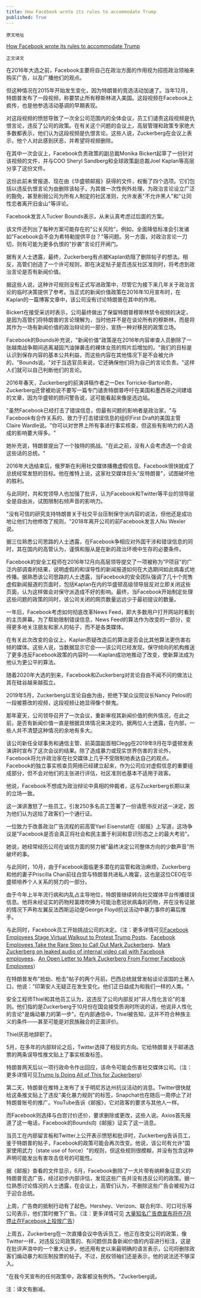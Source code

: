 ```yaml
---
title: How Facebook wrote its rules to accommodate Trump
published: True
---
```




`原文地址`

[How Facebook wrote its rules to accommodate Trump](https://www.washingtonpost.com/technology/2020/06/28/facebook-zuckerberg-trump-hate/#comments-wrapper)

`正文译文`

在2016年大选之前，Facebook主要将自己在政治方面的作用视为招揽政治领袖来购买广告，以及广播他们的观点。

但这种情况在2015年开始发生变化，因为特朗普的竞选活动加速了。当年12月，特朗普发布了一段视频，称要禁止所有穆斯林进入美国。这段视频在Facebook上疯传，也是他参选活动基调的早期表现。

对这段视频的愤怒导致了一次全公司范围内的全体会议，员工们谴责这段视频是仇恨言论，违反了公司的政策。在有关这个问题的会议上，高层管理和政策专家绝大多数都表示，他们认为这段视频是仇恨言论。这些人说，Zuckerberg在会议上表示，他个人对此感到厌恶，并希望将视频删除。

在其中一次会议上，Facebook负责政策的副总裁Monika Bickert起草了一份针对该视频的文件，并与COO Sheryl Sandberg和全球政策副总裁Joel Kaplan等高层分享了这份文件。

这份此前未曾报道、现在由《华盛顿邮报》获得的文件，权衡了四个选项。它们包括以违反仇恨言论为由删除该帖子，为其做一次性例外处理，为政治言论设立广泛的豁免，甚至削弱公司为所有人制定的社区准则，允许发表"不允许黑人"和"让同性恋者离开旧金山"等评论。

Facebook发言人Tucker Bounds表示，从未认真考虑过后面的方案。

该文件还列出了每种方案可能存在的"公关风险"。例如，全面降低标准会引发诸如"Facebook会不会为希特勒提供平台？"等问题。另一方面，对政治言论一刀切，则有可能为更多仇恨的"抄袭"言论打开闸门。

据有关人士透露，最终，Zuckerberg有点被Kaplan劝阻了删除帖子的想法。相反，高管们创造了一个许可规则，即在决定帖子是否违反社区准则时，将考虑到政治言论是否有新闻价值。

据这些人说，这种许可规则没有正式写进政策中，尽管它为接下来几年关于政治言论的临时决策提供了参考。当正式的新闻价值政策在2016年10月宣布时，在Kaplan的一篇博客文章中，该公司没有讨论特朗普在其中的作用。

Bickert在接受采访时表示，公司最终做出了保留特朗普穆斯林禁令视频的决定，是因为高管们将特朗普的言论理解为，当时他并不是在谈论所有的穆斯林，而是将其作为一场有新闻价值的政治辩论的一部分，宣扬一种对移民的政策立场。

Facebook的Bounds补充说，"新闻价值"政策是在2016年内容审查人员删除了一张越南战争期间逃离凝固汽油弹袭击的裸体女孩的照片后增加的。"我们的目标是认识到保存内容的基本公共利益，而这些内容在其他情况下是不会被允许的，"Bounds说。"对于当选官员来说，它还确保他们将为自己的言论负责。"这样人们就可以自己判断他们的言论。

2016年春天，Zuckerberg的前演讲稿作者之一Dex Torricke-Barton称，Zuckerberg还曾被劝说不要写一篇专门谴责特朗普呼吁在美国和墨西哥之间建墙的文章，因为华盛顿的顾问警告说，这可能看起来像是选边站。

"虽然Facebook已经打击了错误信息，但最有问题的影响者是政治家，"与Facebook有合作关系的、致力于打击错误信息的组织First Draft的美国主管Claire Wardle说。"你可以对世界上所有事进行事实核查，但这些有影响力的人造成的影响要大得多。"

她补充说，特朗普提出了一个独特的挑战。"在此之前，没有人会考虑选一个会说这些话的总统。"

2016年大选结束后，俄罗斯在利用社交媒体播撒虚假信息。Facebook很快就成了总统经常发怒的目标。他在推特上说，这家社交媒体巨头"反特朗普"，试图破坏他的胜利。

与此同时，共和党领导人也加强了批评，认为Facebook和Twitter等平台的领导层全是自由派，试图限制右倾声音的影响力。

"没有可信的研究支持特朗普关于社交平台压制保守派内容的说法，但他还是成功地让他们为他修改了规则，"2018年离开公司的前Facebook发言人Nu Wexler说。

据三位熟悉公司思路的人士透露，在Facebook争相应对外国干涉和错误信息的同时，其在国内的高管认为，谨慎和服从是在新的政治环境中生存的必要条件。

Facebook的安全工程师在2016年12月向高层领导提交了一项被称为"P项目"的广泛内部调查的结果，说明虚假的和误导性的新闻报道如何在大选期间如此病毒式地传播。据熟悉该公司思路的人士透露，当Facebook的安全团队强调了几十个兜售虚假新闻报道的页面时，包括Kaplan在内的华盛顿高级领导层反对立即关闭这些页面，认为这样做会对保守派造成不好的影响。最终，当Facebook开始制定处理这些问题的政策的同时，该公司关闭的网页数量远远少于最初提议的数量。

一年后，Facebook考虑如何彻底改革News Feed，即大多数用户打开网站时看到的主页屏幕。为了帮助限制错误信息，News Feed的算法作为改变的一部分，变得更多地关注朋友和家人的帖子，而不是各类媒体。

在有关此次改变的会议上，Kaplan质疑改造后的算法是否会比其他算法更伤害右倾的媒体。这些人说，当数据显示它会——该公司已经发现，保守倾向的机构推送了更多违反Facebook政策的内容时——Kaplan成功地推动了改变，使新算法成为他认为更公平的算法。

随着2020年大选的到来，Facebook和Zuckerberg对言论自由不闻不问的做法让其在硅谷越来越孤立。

2019年5月，Zuckerberg以言论自由为由，拒绝下架众议院议长Nancy Pelosi的一段被篡改的视频，这段视频让她显得像个醉鬼。

那年夏天，公司领导召开了一次会议，重新审视其新闻价值的例外情况，在此之前，是否有新闻价值一直是根据具体情况来决定的。据两位人士透露，在内部，一些人并不清楚这种情况的余地有多大。

该公司新任全球事务和通信主管、前英国副首相Clegg在2019年9月在华盛顿发表演讲时宣布了这次会议的结果。除了造成暴力或现实世界伤害的言论外，Facebook将允许政治家在社交媒体上几乎不受限制地表达自己的观点。Facebook的独立事实核查员网络已经建立起来，作为公司应对虚假信息的重要组成部分，但不会对他们的主张进行评估，社区准则也基本不适用于政客。

他说，Facebook不想成为政治辩论中真相的仲裁者，这与Zuckerberg长期以来的立场一致。

这一演讲激怒了一些员工，引发250多名员工签署了一份请愿书反对这一决定，因为他们认为这给了政客们一个通行证。

一位致力于改善政治广告流程的前高管Yael Eisenstat在《邮报》上写道，这场争议是"Facebook是否会真正将社会和民主置于利润和意识形态之上的最大考验"。

她说，她经常经历公司在诚信方面的努力被"最终决定公司整体方向的少数声音"所破坏的事。

与此同时，10月，由于Facebook面临更多潜在的监管和政治麻烦，Zuckerberg和他的妻子Priscilla Chan前往白宫与特朗普共进私人晚宴，这也是这位CEO在华盛顿培养个人关系的努力的一部分。

由于今年上半年流行病和内乱占主导地位，特朗普继续转向社交媒体平台传播错误信息。他将未经证实的药物羟氯喹吹捧为可能治愈冠状病毒的药物，并在没有证据的情况下声称左翼反法西斯运动是George Floyd抗议活动中暴力事件的幕后推手。

与此同时，Facebook员工开始挑战公司的决定。（注：更多详情可见[Facebook Employees Stage Virtual Walkout to Protest Trump Posts](https://thesocialnetworkinbox.github.io/Facebook-Employees-Stage-Virtual-Walkout-to-Protest-Trump-Posts)、[Facebook Employees Take the Rare Step to Call Out Mark Zuckerberg](https://thesocialnetworkinbox.github.io/Facebook-Employees-Take-the-Rare-Step-to-Call-Out-Mark-Zuckerberg)、[Mark Zuckerberg on leaked audio of internal video call with Facebook employees](https://thesocialnetworkinbox.github.io/Mark-Zuckerberg-on-leaked-audio-of-internal-video-call-with-Facebook-employees)、[An Open Letter to Mark Zuckerberg From Former Facebook Employees](https://thesocialnetworkinbox.github.io/An-Open-Letter-to-Mark-Zuckerberg-From-Former-Facebook-Employees)）

在特朗普发布"抢劫、枪击"帖子的两个月前，巴西总统就曾发帖谈论该国的土著人口，他说："印第安人无疑正在发生变化。他们正日益成为和我们一样的人类。"

安全工程师Thiel和其他员工认为，这违反了公司内部反对"非人性化言论"的准则。他们指的是Zuckerberg于10月份在国会接受质询时所说的话，他说非人性化的言论"是煽动暴力的第一步"。在内部通信中，Thiel被告知，这并不符合种族主义的条件——甚至可能是对民族融合的正面评价。

Thiel厌恶地辞职了。

5月，在多年的内部辩论之后，Twitter选择了相反的方向。它给特朗普关于邮递选票的两条误导性推文贴上了事实核查标签。

特朗普两天后以一项行政命令作出回应，该命令可能会伤害社交媒体公司。（注：更多详情可见[Trump Is Doing All of This for Zuckerberg](https://thesocialnetworkinbox.github.io/Trump-Is-Doing-All-of-This-for-Zuckerberg)）

第二天，特朗普在推特上发布了关于明尼苏达州抗议活动的消息。Twitter很快就给这条推文贴上了违反"美化暴力规则"的标签，Snapchat也在随后一周停止了对特朗普账号的推广。YouTube告诉《邮报》，它对政客的要求与其他人一样。

而Facebook则选择与白宫讨价还价，要求删除或更改，这些人说。Axios首先报道了这一电话，Facebook的Bounds向《邮报》证实了这一消息。

当员工在内部留言板和Twitter上公开表示愤怒和批评时，Zuckerberg告诉员工，鉴于特朗普的帖子，Facebook的政策可能会再次改变。他说，该公司有允许"国家使用武力（state use of force）"的规则，但这些规则很模糊，并没有包含这种声明可能发出有害攻击信号的可能性。

据《邮报》查看的文件显示，6月，Facebook删除了一大片带有纳粹象征意义的特朗普竞选广告，经过初步内部评估，发现这些广告并没有违反公司的政策。据一位熟悉讨论情况的人士透露，在会议上，高管们认为，不删除这些广告会被视为过于迎合总统。

上周，广告商的抵制行动有了起色。Hershey、Verizon、联合利华、可口可乐等公司表示，他们暂时撤下广告。（注：更多详情可见 [大量知名广告商宣布将在7月停止在Facebook上投放广告](https://weibo.com/7431190221/J9aNFp8sN?from=page_1005057431190221_profile&wvr=6&mod=weibotime&type=comment)）

上周五，Zuckerberg在一次直播会议中告诉员工，他正在改变公司的政策，像Twitter一样，对违反公司政策的、有问题但具备新闻价值的内容进行标注，这是在批评声浪中的一个重大让步。他还用有史以来最明确的语言表示，公司将删除政客们煽动暴力和压制投票的帖子。不过，民权领袖们还是表示，他的说法还不够深入。

"在我今天宣布的任何政策中，政客都没有例外。"Zuckerberg说。



注：译文有删减。
